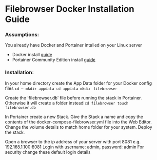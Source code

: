 # Filebrowser Docker Installation Guide

### Assumptions:
You already have Docker and Portainer intalled on your Linux server

- Docker install [guide](https://docs.docker.com/engine/install/)
- Portainer Community Edition install [guide](https://docs.portainer.io/start/install-ce/server/docker/linux)

### Installation:
In your home directory create the App Data folder for your Docker config files
`cd ~
mkdir appdata
cd appdata
mkdir filebrowser`

Create the 'filebrowser.db' file before running the stack in Portainer. Otherwise it will create a folder instead
`cd filebrowser
touch filebrowser.db`

In Portainer create a new Stack. Give the Stack a name and copy the contents of the docker-compose-filebrowser.yml file into the Web Editor. Change the volume details to match home folder for your system. Deploy the stack.

Open a browser to the ip address of your server with port 8081 e.g. 192.168.1.100:8081
Login with username: admin, password: admin
For security change these default login details
